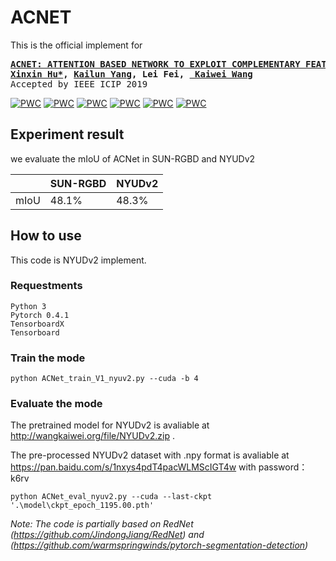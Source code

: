 ACNET
===========================
This is the official implement for
<div class="highlight highlight-html"><pre>
<b><a href=https://arxiv.org/abs/1905.10089>ACNET: ATTENTION BASED NETWORK TO EXPLOIT COMPLEMENTARY FEATURES FOR RGBD SEMANTIC SEGMENTATION</a>    
<a href=https://github.com/anheidelonghu>Xinxin Hu*</a>, <a href=http://www.yangkailun.com/>Kailun Yang</a>, Lei Fei, <a href=http://wangkaiwei.org/blog.html> Kaiwei Wang</a></b>
Accepted by IEEE ICIP 2019
</pre></div>

[![PWC](https://img.shields.io/endpoint.svg?url=https://paperswithcode.com/badge/acnet-attention-based-network-to-exploit/semantic-segmentation-on-sun-rgbd)](https://paperswithcode.com/sota/semantic-segmentation-on-sun-rgbd?p=acnet-attention-based-network-to-exploit)
[![PWC](https://img.shields.io/endpoint.svg?url=https://paperswithcode.com/badge/acnet-attention-based-network-to-exploit/semantic-segmentation-on-nyu-depth-v2)](https://paperswithcode.com/sota/semantic-segmentation-on-nyu-depth-v2?p=acnet-attention-based-network-to-exploit)
[![PWC](https://img.shields.io/endpoint.svg?url=https://paperswithcode.com/badge/acnet-attention-based-network-to-exploit/thermal-image-segmentation-on-pst900)](https://paperswithcode.com/sota/thermal-image-segmentation-on-pst900?p=acnet-attention-based-network-to-exploit)
[![PWC](https://img.shields.io/endpoint.svg?url=https://paperswithcode.com/badge/acnet-attention-based-network-to-exploit/thermal-image-segmentation-on-rt-5k)](https://paperswithcode.com/sota/thermal-image-segmentation-on-rt-5k?p=acnet-attention-based-network-to-exploit)
[![PWC](https://img.shields.io/endpoint.svg?url=https://paperswithcode.com/badge/acnet-attention-based-network-to-exploit/thermal-image-segmentation-on-mfn-dataset)](https://paperswithcode.com/sota/thermal-image-segmentation-on-mfn-dataset?p=acnet-attention-based-network-to-exploit)
[![PWC](https://img.shields.io/endpoint.svg?url=https://paperswithcode.com/badge/acnet-attention-based-network-to-exploit/semantic-segmentation-on-kitti-360)](https://paperswithcode.com/sota/semantic-segmentation-on-kitti-360?p=acnet-attention-based-network-to-exploit)

## Experiment result
we evaluate the mIoU of ACNet in SUN-RGBD and NYUDv2

|    | SUN-RGBD | NYUDv2 |
|----|----|----|
| mIoU | 48.1% | 48.3% |


## How to use
This code is NYUDv2 implement.

### Requestments
```
Python 3
Pytorch 0.4.1
TensorboardX
Tensorboard
```

### Train the mode

```
python ACNet_train_V1_nyuv2.py --cuda -b 4
```

### Evaluate the mode
The pretrained model for NYUDv2 is avaliable at http://wangkaiwei.org/file/NYUDv2.zip .

The pre-processed NYUDv2 dataset with .npy format is avaliable at https://pan.baidu.com/s/1nxys4pdT4pacWLMScIGT4w  with password：k6rv 

```
python ACNet_eval_nyuv2.py --cuda --last-ckpt '.\model\ckpt_epoch_1195.00.pth'
```

*Note: The code is partially based on RedNet (https://github.com/JindongJiang/RedNet) and (https://github.com/warmspringwinds/pytorch-segmentation-detection)*

